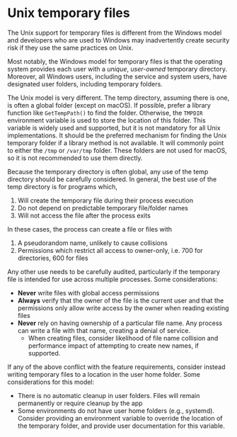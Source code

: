 
# Unix temporary files

The Unix support for temporary files is different from the Windows model and developers who
are used to Windows may inadvertently create security risk if they use the same practices on Unix.

Most notably, the Windows model for temporary files is that the operating system provides each user with a *unique*, *user-owned* temporary directory.
Moreover, all Windows users, including the service and system users, have designated user folders, including temporary folders.

The Unix model is very different. The temp directory, assuming there is one, is often a global folder (except on macOS).
If possible, prefer a library function like `GetTempPath()` to find the folder. Otherwise,
the `TMPDIR` environment variable is used to store the location of this folder. This variable is
widely used and supported, but it is not mandatory for all Unix implementations. It should be the preferred
mechanism for finding the Unix temporary folder if a library method is not available. It will commonly
point to either the `/tmp` or `/var/tmp` folder. These folders are not used for macOS, so it is not recommended
to use them directly.

Because the temporary directory is often global, any use of the temp directory should be carefully
considered. In general, the best use of the temp directory is for programs which,

1. Will create the temporary file during their process execution
1. Do not depend on predictable temporary file/folder names
1. Will not access the file after the process exits

In these cases, the process can create a file or files with
  1. A pseudorandom name, unlikely to cause collisions
  1. Permissions which restrict all access to owner-only, i.e. 700 for directories, 600 for files

Any other use needs to be carefully audited, particularly if the temporary file is intended for use across
multiple processes. Some considerations:

- **Never** write files with global access permissions
- **Always** verify that the owner of the file is the current user and that the permissions
  only allow write access by the owner when reading existing files
- **Never** rely on having ownership of a particular file name. Any process can write a file with that name,
  creating a denial of service.
  - When creating files, consider likelihood of file name collision and performance impact of attempting
    to create new names, if supported.

 If any of the above conflict with the feature requirements, consider instead writing temporary files to a
 location in the user home folder. Some considerations for this model:

 - There is no automatic cleanup in user folders. Files will remain permanently or require cleanup by the app
 - Some environments do not have user home folders (e.g., systemd). Consider providing an environment variable
   to override the location of the temporary folder, and provide user documentation for this variable.
